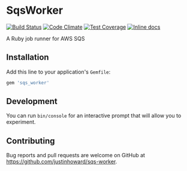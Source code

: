 # SqsWorker

[![Build Status](https://travis-ci.org/justinhoward/sqs-worker.svg?branch=master)](https://travis-ci.org/justinhoward/sqs-worker)
[![Code Climate](https://codeclimate.com/github/justinhoward/sqs-worker/badges/gpa.svg)](https://codeclimate.com/github/justinhoward/sqs-worker)
[![Test Coverage](https://codeclimate.com/github/justinhoward/sqs-worker/badges/coverage.svg)](https://codeclimate.com/github/justinhoward/sqs-worker/coverage)
[![Inline docs](http://inch-ci.org/github/justinhoward/sqs-worker.svg?branch=master&style=shields)](http://inch-ci.org/github/justinhoward/sqs-worker)

A Ruby job runner for AWS SQS

## Installation

Add this line to your application's `Gemfile`:

```ruby
gem 'sqs_worker'
```

## Development

You can run `bin/console` for an interactive prompt that will allow you to
experiment.

## Contributing

Bug reports and pull requests are welcome on GitHub at
https://github.com/justinhoward/sqs-worker.

